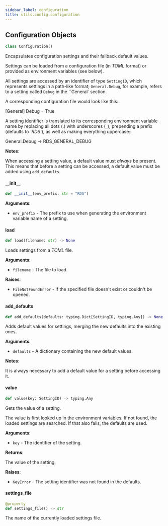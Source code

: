 ```yaml
---
sidebar_label: configuration
title: utils.config.configuration
---
```


## Configuration Objects

```python
class Configuration()
```

Encapsulates configuration settings and their fallback default values.

Settings can be loaded from a configuration file (in *TOML* format) or provided as environment variables (see below).

All settings are accessed by an identifier of type ``SettingID``, which represents settings in a path-like format;
``General.Debug``, for example, refers to a setting called ``Debug`` in the ``General` section.

A corresponding configuration file would look like this::

[General]
Debug = True

A setting identifier is translated to its corresponding environment variable name by replacing all dots (.) with underscores (_),
prepending a prefix (defaults to *&#x27;RDS&#x27;*), as well as making everything uppercase::

General.Debug -&gt; RDS_GENERAL_DEBUG

**Notes**:

  When accessing a setting value, a default value must *always* be present. This means that before a setting can be accessed,
  a default value must be added using ``add_defaults``.

#### \_\_init\_\_

```python
def __init__(env_prefix: str = "RDS")
```

**Arguments**:

- `env_prefix` - The prefix to use when generating the environment variable name of a setting.

#### load

```python
def load(filename: str) -> None
```

Loads settings from a *TOML* file.

**Arguments**:

- `filename` - The file to load.
  

**Raises**:

- `FileNotFoundError` - If the specified file doesn&#x27;t exist or couldn&#x27;t be opened.

#### add\_defaults

```python
def add_defaults(defaults: typing.Dict[SettingID, typing.Any]) -> None
```

Adds default values for settings, merging the new defaults into the existing ones.

**Arguments**:

- `defaults` - A dictionary containing the new default values.
  

**Notes**:

  It is always necessary to add a default value for a setting before accessing it.

#### value

```python
def value(key: SettingID) -> typing.Any
```

Gets the value of a setting.

The value is first looked up in the environment variables. If not found, the loaded settings are searched.
If that also fails, the defaults are used.

**Arguments**:

- `key` - The identifier of the setting.
  

**Returns**:

  The value of the setting.
  

**Raises**:

- `KeyError` - The setting identifier was not found in the defaults.

#### settings\_file

```python
@property
def settings_file() -> str
```

The name of the currently loaded settings file.

